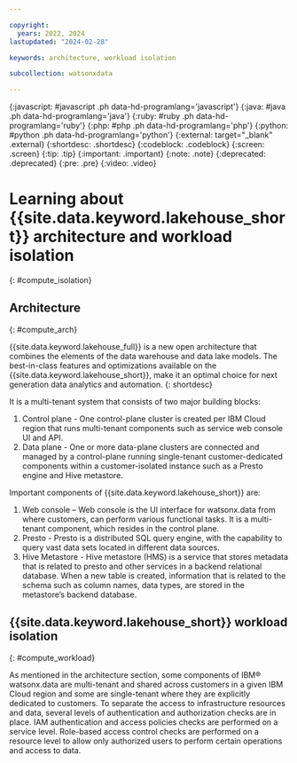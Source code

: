 ```yaml
---

copyright:
  years: 2022, 2024
lastupdated: "2024-02-28"

keywords: architecture, workload isolation

subcollection: watsonxdata

---
```


{:javascript: #javascript .ph data-hd-programlang='javascript'}
{:java: #java .ph data-hd-programlang='java'}
{:ruby: #ruby .ph data-hd-programlang='ruby'}
{:php: #php .ph data-hd-programlang='php'}
{:python: #python .ph data-hd-programlang='python'}
{:external: target="_blank" .external}
{:shortdesc: .shortdesc}
{:codeblock: .codeblock}
{:screen: .screen}
{:tip: .tip}
{:important: .important}
{:note: .note}
{:deprecated: .deprecated}
{:pre: .pre}
{:video: .video}


# Learning about {{site.data.keyword.lakehouse_short}} architecture and workload isolation
{: #compute_isolation}

## Architecture
{: #compute_arch}

{{site.data.keyword.lakehouse_full}} is a new open architecture that combines the elements of the data warehouse and data lake models. The best-in-class features and optimizations available on the {{site.data.keyword.lakehouse_short}}, make it an optimal choice for next generation data analytics and automation.
{: shortdesc}

It is a multi-tenant system that consists of two major building blocks:
1. Control plane - One control-plane cluster is created per IBM Cloud region that runs multi-tenant components such as service web console UI and API.
2. Data plane - One or more data-plane clusters are connected and managed by a control-plane running single-tenant customer-dedicated components within a customer-isolated instance such as a Presto engine and Hive metastore.

Important components of {{site.data.keyword.lakehouse_short}} are:
1. Web console – Web console is the UI interface for watsonx.data from where customers, can perform various functional tasks. It is a multi-tenant component, which resides in the control plane.
2. Presto - Presto is a distributed SQL query engine, with the capability to query vast data sets located in different data sources.
3. Hive Metastore - Hive metastore (HMS) is a service that stores metadata that is related to presto and other services in a backend relational database. When a new table is created, information that is related to the schema such as column names, data types, are stored in the metastore’s backend database.

## {{site.data.keyword.lakehouse_short}} workload isolation
{: #compute_workload}

As mentioned in the architecture section, some components of IBM® watsonx.data are multi-tenant and shared across customers in a given IBM Cloud region and some are single-tenant where they are explicitly dedicated to customers. To separate the access to infrastructure resources and data, several levels of authentication and authorization checks are in place. IAM authentication and access policies checks are performed on a service level. Role-based access control checks are performed on a resource level to allow only authorized users to perform certain operations and access to data.
